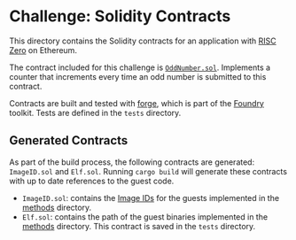 # Challenge: Solidity Contracts

This directory contains the Solidity contracts for an application with [RISC Zero] on Ethereum.

The contract included for this challenge is [`OddNumber.sol`](./OddNumber.sol). 
Implements a counter that increments every time an odd number is submitted to this contract.


Contracts are built and tested with [forge], which is part of the [Foundry] toolkit.
Tests are defined in the `tests` directory.

 
## Generated Contracts

As part of the build process, the following contracts are generated: `ImageID.sol` and `Elf.sol`.
Running `cargo build` will generate these contracts with up to date references to the guest code.


- `ImageID.sol`: contains the [Image IDs][image-id] for the guests implemented in the [methods] directory.
- `Elf.sol`: contains the path of the guest binaries implemented in the [methods] directory. This contract is saved in the `tests` directory.

[Foundry]: https://getfoundry.sh/
[RISC Zero]: https://risczero.com
[forge]: https://github.com/foundry-rs/foundry#forge
[github.com/risc0/risc0-ethereum]: https://github.com/risc0/risc0-ethereum/tree/main/contracts
[image-id]: https://dev.risczero.com/terminology#image-id
[methods]: ../methods/README.md
